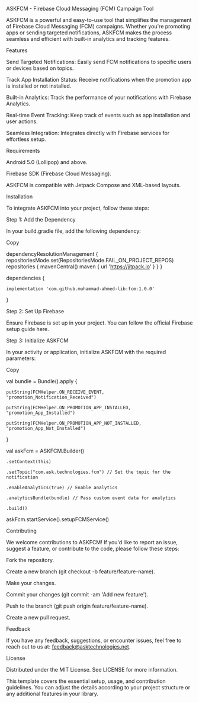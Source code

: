ASKFCM - Firebase Cloud Messaging (FCM) Campaign Tool

ASKFCM is a powerful and easy-to-use tool that simplifies the management of Firebase Cloud Messaging (FCM) campaigns. Whether you're promoting apps or sending targeted notifications, ASKFCM makes the process seamless and efficient with built-in analytics and tracking features.

Features

Send Targeted Notifications: Easily send FCM notifications to specific users or devices based on topics.

Track App Installation Status: Receive notifications when the promotion app is installed or not installed.

Built-in Analytics: Track the performance of your notifications with Firebase Analytics.

Real-time Event Tracking: Keep track of events such as app installation and user actions.

Seamless Integration: Integrates directly with Firebase services for effortless setup.

Requirements

Android 5.0 (Lollipop) and above.

Firebase SDK (Firebase Cloud Messaging).

ASKFCM is compatible with Jetpack Compose and XML-based layouts.

Installation

To integrate ASKFCM into your project, follow these steps:

Step 1: Add the Dependency

In your build.gradle file, add the following dependency:

Copy

dependencyResolutionManagement {
		repositoriesMode.set(RepositoriesMode.FAIL_ON_PROJECT_REPOS)
		repositories {
			mavenCentral()
			maven { url 'https://jitpack.io' }
		}
	}

dependencies {
 
    implementation 'com.github.muhammad-ahmed-lib:fcm:1.0.0'

}

Step 2: Set Up Firebase

Ensure Firebase is set up in your project. You can follow the official Firebase setup guide here.

Step 3: Initialize ASKFCM

In your activity or application, initialize ASKFCM with the required parameters:

Copy

val bundle = Bundle().apply {
 
    putString(FCMHelper.ON_RECEIVE_EVENT, "promotion_Notification_Received")
   
    putString(FCMHelper.ON_PROMOTION_APP_INSTALLED, "promotion_App_Installed")
    
    putString(FCMHelper.ON_PROMOTION_APP_NOT_INSTALLED, "promotion_App_Not_Installed")

}

val askFcm = ASKFCM.Builder()
 
    .setContext(this)
   
    .setTopic("com.ask.technologies.fcm") // Set the topic for the notification
   
    .enableAnalytics(true) // Enable analytics
    
    .analyticsBundle(bundle) // Pass custom event data for analytics
    
    .build()

askFcm.startService().setupFCMService()


Contributing

We welcome contributions to ASKFCM! If you'd like to report an issue, suggest a feature, or contribute to the code, please follow these steps:

Fork the repository.

Create a new branch (git checkout -b feature/feature-name).

Make your changes.

Commit your changes (git commit -am 'Add new feature').

Push to the branch (git push origin feature/feature-name).

Create a new pull request.

Feedback 

If you have any feedback, suggestions, or encounter issues, feel free to reach out to us at: feedback@asktechnologies.net.

License

Distributed under the MIT License. See LICENSE for more information.

This template covers the essential setup, usage, and contribution guidelines. You can adjust the details according to your project structure or any additional features in your library.
